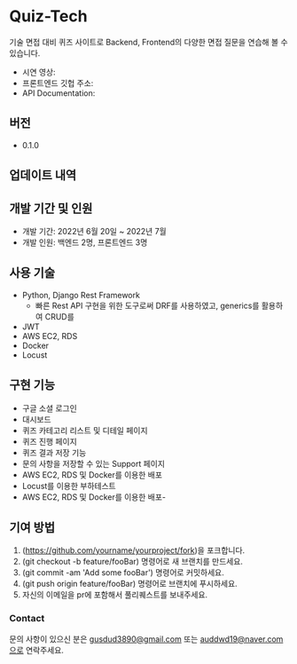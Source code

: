 # Quiz-Tech
기술 면접 대비 퀴즈 사이트로 Backend, Frontend의 다양한 면접 질문을 연습해 볼 수 있습니다.
<br>
- 시연 영상: 
- 프론트엔드 깃헙 주소:
- API Documentation:

## 버전
- 0.1.0

## 업데이트 내역


## 개발 기간 및 인원
- 개발 기간: 2022년 6월 20일 ~ 2022년 7월
- 개발 인원: 백엔드 2명, 프론트엔드 3명


## 사용 기술
- Python, Django Rest Framework
  - 빠른 Rest API 구현을 위한 도구로써 DRF를 사용하였고, generics를 활용하여 CRUD를 
- JWT
- AWS EC2, RDS
- Docker
- Locust


## 구현 기능
- 구글 소셜 로그인
- 대시보드
- 퀴즈 카테고리 리스트 및 디테일 페이지
- 퀴즈 진행 페이지
- 퀴즈 결과 저장 기능
- 문의 사항을 저장할 수 있는 Support 페이지
- AWS EC2, RDS 및 Docker를 이용한 배포
- Locust를 이용한 부하테스트
- AWS EC2, RDS 및 Docker를 이용한 배포-


## 기여 방법
1. (https://github.com/yourname/yourproject/fork)을 포크합니다.
2. (git checkout -b feature/fooBar) 명령어로 새 브랜치를 만드세요.
3. (git commit -am 'Add some fooBar') 명령어로 커밋하세요.
4. (git push origin feature/fooBar) 명령어로 브랜치에 푸시하세요. 
5. 자신의 이메일을 pr에 포함해서 풀리퀘스트를 보내주세요.


### Contact
문의 사항이 있으신 분은 gusdud3890@gmail.com 또는 auddwd19@naver.com으로 연락주세요.
